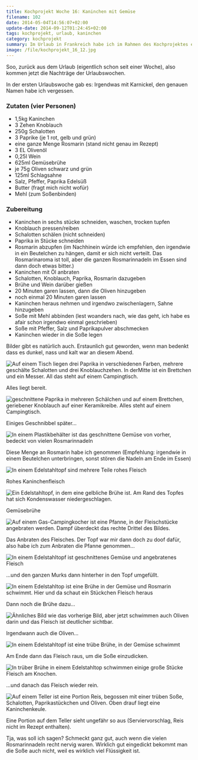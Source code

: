 ```yaml
---
title: Kochprojekt Woche 16: Kaninchen mit Gemüse
filename: 102
date: 2014-05-04T14:56:07+02:00
update-date: 2014-09-12T01:24:45+02:00
tags: kochprojekt, urlaub, kaninchen
category: kochprojekt
summary: Im Urlaub in Frankreich habe ich im Rahmen des Kochprojektes etwas mit Kaninchen gemacht. Den genauen Namen habe ich vergessen.
image: /file/kochprojekt_16_12.jpg
---
```


Soo, zurück aus dem Urlaub (eigentlich schon seit einer Woche), also kommen jetzt die Nachträge der Urlaubswochen.

In der ersten Urlaubswoche gab es: Irgendwas mit Karnickel, den genauen Namen habe ich vergessen.

### Zutaten (vier Personen)

- 1,5kg Kaninchen
- 3 Zehen Knoblauch
- 250g Schalotten
- 3 Paprike (je 1 rot, gelb und grün)
- eine ganze Menge Rosmarin (stand nicht genau im Rezept)
- 3 EL Olivenöl
- 0,25l Wein
- 625ml Gemüsebrühe
- je 75g Oliven schwarz und grün
- 125ml Schlagsahne
- Salz, Pfeffer, Paprika Edelsüß
- Butter (fragt mich nicht wofür)
- Mehl (zum Soßenbinden)

### Zubereitung

- Kaninchen in sechs stücke schneiden, waschen, trocken tupfen
- Knoblauch pressen/reiben
- Schalotten schälen (nicht schneiden)
- Paprika in Stücke schneiden
- Rosmarin abzupfen (im Nachhinein würde ich empfehlen, den irgendwie in ein Beutelchen zu hängen, damit er sich nicht verteilt. Das Rosmarinaroma ist toll, aber die ganzen Rosmarinnadeln im Essen sind dann doch etwas bitter.)
- Kaninchen mit Öl anbraten
- Schalotten, Knoblauch, Paprika, Rosmarin dazugeben
- Brühe und Wein darüber gießen
- 20 Minuten garen lassen, dann die Oliven hinzugeben
- noch einmal 20 Minuten garen lassen
- Kaninchen heraus nehmen und irgendwo zwischenlagern, Sahne hinzugeben
- Soße mit Mehl abbinden (lest woanders nach, wie das geht, ich habe es afair schon irgendwo einmal geschrieben)
- Soße mit Pfeffer, Salz und Paprikapulver abschmecken
- Kaninchen wieder in die Soße legen

Bilder gibt es natürlich auch. Erstaunlich gut geworden, wenn man bedenkt dass es dunkel, nass und kalt war an diesem Abend.

![Auf einem Tisch liegen drei Paprika in verschiedenen Farben, mehrere geschälte Schalotten und drei Knoblauchzehen. In derMitte ist ein Brettchen und ein Messer. All das steht auf einem Campingtisch.](/file/kochprojekt_16_01.jpg)

Alles liegt bereit.

![geschnittene Paprika in mehreren Schälchen und auf einem Brettchen, geriebener Knoblauch auf einer Keramikreibe. Alles steht auf einem Campingtisch.](/file/kochprojekt_16_02.jpg)

Einiges Geschnibbel später…

![In einem Plastikbehälter ist das geschnittene Gemüse von vorher, bedeckt von vielen Rosmarinnadeln](/file/kochprojekt_16_03.jpg)

Diese Menge an Rosmarin habe ich genommen (Empfehlung: irgendwie in einem Beutelchen unterbringen, sonst stören die Nadeln am Ende im Essen)

![In einem Edelstahltopf sind mehrere Teile rohes Fleisch](/file/kochprojekt_16_04.jpg)

Rohes Kaninchenfleisch

![Ein Edelstahltopf, in dem eine gelbliche Brühe ist. Am Rand des Topfes hat sich Kondenswasser niedergeschlagen.](/file/kochprojekt_16_05.jpg)

Gemüsebrühe

![Auf einem Gas-Campingkocher ist eine Pfanne, in der Fleischstücke angebraten werden. Dampf überdeckt das rechte Drittel des Bildes.](/file/kochprojekt_16_06.jpg)

Das Anbraten des Fleisches. Der Topf war mir dann doch zu doof dafür, also habe ich zum Anbraten die Pfanne genommen…

![In einem Edelstahltopf ist geschnittenes Gemüse und angebratenes Fleisch](/file/kochprojekt_16_07.jpg)

…und den ganzen Murks dann hinterher in den Topf umgefüllt.

![In einem Edelstahltop ist eine Brühe in der Gemüse und Rosmarin schwimmt. Hier und da schaut ein Stückchen Fleisch heraus](/file/kochprojekt_16_08.jpg)

Dann noch die Brühe dazu…

![Ähnliches Bild wie das vorherige Bild, aber jetzt schwimmen auch Oliven darin und das Fleisch ist deutlicher sichtbar.](/file/kochprojekt_16_09.jpg)

Irgendwann auch die Oliven…

![In einem Edelstahltopf ist eine trübe Brühe, in der Gemüse schwimmt](/file/kochprojekt_16_10.jpg)

Am Ende dann das Fleisch raus, um die Soße einzudicken.

![In trüber Brühe in einem Edelstahltop schwimmen einige große Stücke Fleisch am Knochen.](/file/kochprojekt_16_11.jpg)

…und danach das Fleisch wieder rein.

![Auf einem Teller ist eine Portion Reis, begossen mit einer trüben Soße, Schalotten, Paprikastückchen und Oliven. Oben drauf liegt eine Kaninchenkeule.](/file/kochprojekt_16_12.jpg)

Eine Portion auf dem Teller sieht ungefähr so aus (Serviervorschlag, Reis nicht im Rezept enthalten).

Tja, was soll ich sagen? Schmeckt ganz gut, auch wenn die vielen Rosmarinnadeln recht nervig waren. Wirklich gut eingedickt bekommt man die Soße auch nicht, weil es wirklich viel Flüssigkeit ist.
